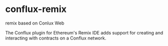 # conflux-remix
remix based on Conlux Web

The Conflux plugin for Ethereum's Remix IDE adds support for creating and interacting with contracts on a Conflux network.


